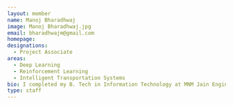 ```yaml
---
layout: member
name: Manoj Bharadhwaj
image: Manoj Bharadhwaj.jpg
email: bharadhwajm@gmail.com
homepage: 
designations: 
  - Project Associate
areas:
  - Deep Learning
  - Reinforcement Learning 
  - Intelligent Transportation Systems
bio: I completed my B. Tech in Information Technology at MNM Jain Engineering College (2015- 2019). I am currently working in a project titled "Real Time Vehicle Detection and Tracking" under the guidances of Prof. Ravindran B (Department of Computer Science and Engineering, IITM) Prof. Gitakrishnan Ramadurai (Department of Civil Engineering, IITM).
type: staff
---
```

